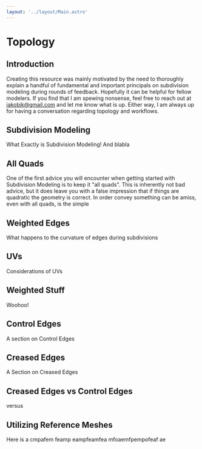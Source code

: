 ```yaml
---
layout: '../layout/Main.astro'
---
```


# Topology

## Introduction

Creating this resource was mainly motivated by the need to thoroughly explain a handful of fundamental and important principals on subdivision modeling during rounds of feedback. Hopefully it can be helpful for fellow modelers. If you find that I am spewing nonsense, feel free to reach out at jakobjk@gmail.com and let me know what is up. Either way, I am always up for having a conversation regarding topology and workflows.

## Subdivision Modeling

What Exactly is Subdivision Modeling! And blabla

## All Quads

One of the first advice you will encounter when getting started with Subdivision Modeling is to keep it "all quads". This is inherently not bad advice, but it does leave you with a false impression that if things are quadratic the geometry is correct. In order convey something can be amiss, even with all quads, is the simple

## Weighted Edges

What happens to the curvature of edges during subdivisions

## UVs

Considerations of UVs

## Weighted Stuff

Woohoo!

## Control Edges

A section on Control Edges

## Creased Edges

A Section on Creased Edges

## Creased Edges vs Control Edges

versus

## Utilizing Reference Meshes

Here is a cmpafem feamp eampfeamfea mfoaemfpempofeaf ae